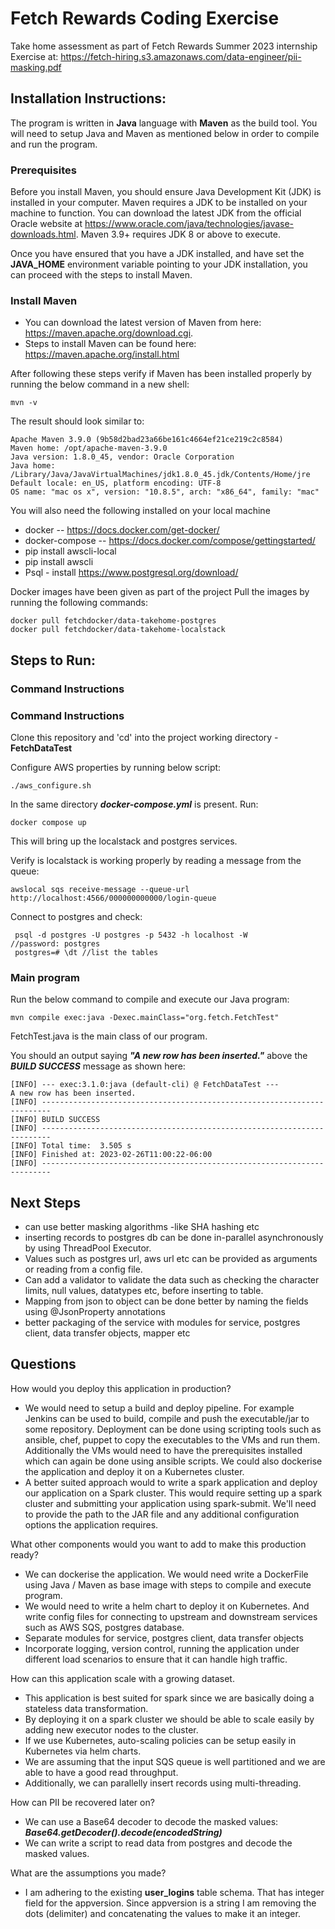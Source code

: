# Fetch Rewards Coding Exercise
Take home assessment as part of Fetch Rewards Summer 2023 internship
Exercise at: https://fetch-hiring.s3.amazonaws.com/data-engineer/pii-masking.pdf

## Installation Instructions:
The program is written in **Java** language with **Maven** as the build tool. You will need to setup Java and Maven as mentioned below in order to compile and run the program.
### Prerequisites
Before you install Maven, you should ensure Java Development Kit (JDK) is installed in your computer. Maven requires a JDK to be installed on your machine to function. You can download the latest JDK from the official Oracle website at https://www.oracle.com/java/technologies/javase-downloads.html. Maven 3.9+ requires JDK 8 or above to execute.

Once you have ensured that you have a JDK installed, and have set the **JAVA_HOME** environment variable pointing to your JDK installation, you can proceed with the steps to install Maven.

### Install Maven
- You can download the latest version of Maven from here: https://maven.apache.org/download.cgi.
- Steps to install Maven can be found here: https://maven.apache.org/install.html

After following these steps verify if Maven has been installed properly by running the below command in a new shell:
```
mvn -v
```
The result should look similar to:
```
Apache Maven 3.9.0 (9b58d2bad23a66be161c4664ef21ce219c2c8584)
Maven home: /opt/apache-maven-3.9.0
Java version: 1.8.0_45, vendor: Oracle Corporation
Java home: /Library/Java/JavaVirtualMachines/jdk1.8.0_45.jdk/Contents/Home/jre
Default locale: en_US, platform encoding: UTF-8
OS name: "mac os x", version: "10.8.5", arch: "x86_64", family: "mac"
```

You will also need the following installed on your local machine
- docker -- https://docs.docker.com/get-docker/
- docker-compose -- https://docs.docker.com/compose/gettingstarted/
- pip install awscli-local
- pip install awscli 
- Psql - install https://www.postgresql.org/download/

Docker images have been given as part of the project
Pull the images by running the following commands:
```agsl
docker pull fetchdocker/data-takehome-postgres
docker pull fetchdocker/data-takehome-localstack
```

## Steps to Run:

### Command Instructions
### Command Instructions
Clone this repository and 'cd' into the project working directory - **FetchDataTest**

Configure AWS properties by running below script:
```agsl
./aws_configure.sh
```
In the same directory ***docker-compose.yml*** is present. Run:
```agsl
docker compose up
```
This will bring up the localstack and postgres services.

Verify is localstack is working properly by reading a message from the queue:
```agsl
awslocal sqs receive-message --queue-url http://localhost:4566/000000000000/login-queue
```
Connect to postgres and check:
```agsl
 psql -d postgres -U postgres -p 5432 -h localhost -W
//password: postgres
 postgres=# \dt //list the tables
```
### Main program
Run the below command to compile and execute our Java program:
```
mvn compile exec:java -Dexec.mainClass="org.fetch.FetchTest" 
```
FetchTest.java is the main class of our program.

You should an output saying ***"A new row has been inserted."*** above the ***BUILD SUCCESS*** message as shown here:
```agsl
[INFO] --- exec:3.1.0:java (default-cli) @ FetchDataTest ---
A new row has been inserted.
[INFO] ------------------------------------------------------------------------
[INFO] BUILD SUCCESS
[INFO] ------------------------------------------------------------------------
[INFO] Total time:  3.505 s
[INFO] Finished at: 2023-02-26T11:00:22-06:00
[INFO] ------------------------------------------------------------------------
```
## Next Steps
- can use better masking algorithms -like SHA hashing etc
- inserting records to postgres db can be done in-parallel asynchronously by using ThreadPool Executor.
- Values such as postgres url, aws url etc can be provided as arguments or reading from a config file.
- Can add a validator to validate the data such as checking the character limits, null values, datatypes etc, before inserting to table.
- Mapping from json to object can be done better by naming the fields using @JsonProperty annotations
- better packaging of the service with modules for service, postgres client, data transfer objects, mapper etc

## Questions
How would you deploy this application in production?
- We would need to setup a build and deploy pipeline. For example Jenkins can be used to build, compile and push the executable/jar
to some repository. Deployment can be done using scripting tools such as ansible, chef, puppet to copy the executables to the VMs and run them.
Additionally the VMs would need to have the prerequisites installed which can again be done using ansible scripts. We could also dockerise the application and deploy it on a Kubernetes cluster.
- A better suited approach would to write a spark application and deploy our application on a Spark cluster. This would require setting up a spark cluster 
and submitting your application using spark-submit. We'll need to provide the path to the JAR file and any additional configuration options the application requires.

What other components would you want to add to make this production ready?
- We can dockerise the application. We would need write a DockerFile using Java / Maven as base image with steps to compile and execute program.
- We would need to write a helm chart to deploy it on Kubernetes. And write config files for connecting to upstream and downstream services such as 
AWS SQS, postgres database.
- Separate modules for service, postgres client, data transfer objects
- Incorporate logging, version control, running the application under different load scenarios to ensure that it can handle high traffic.

How can this application scale with a growing dataset.
- This application is best suited for spark since we are basically doing a stateless data transformation.
- By deploying it on a spark cluster we should be able to scale easily by adding new executor nodes to the cluster.
- If we use Kubernetes, auto-scaling policies can be setup easily in Kubernetes via helm charts.
- We are assuming that the input SQS queue is well partitioned and we are able to have a good read throughput.
- Additionally, we can parallelly insert records using multi-threading.

How can PII be recovered later on?
- We can use a Base64 decoder to decode the masked values: ***Base64.getDecoder().decode(encodedString)***
- We can write a script to read data from postgres and decode the masked values.

What are the assumptions you made?
- I am adhering to the existing **user_logins** table schema. That has integer field for the appversion. Since appversion is 
a string I am removing the dots (delimiter) and concatenating the values to make it an integer.
